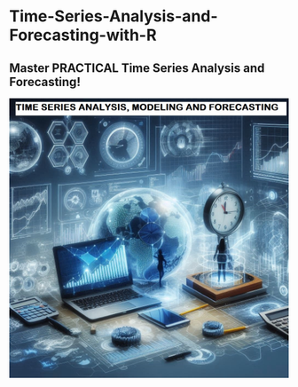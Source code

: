# Time-Series-Analysis-and-Forecasting-with-R

## Master PRACTICAL Time Series Analysis and Forecasting!


![Time Series Cover Photo](https://github.com/elijah-appiah/Time-Series-Analysis-and-Forecasting-with-R/blob/main/Time%20Series%20Analysis%2C%20Modeling%20and%20Forecasting.png)
